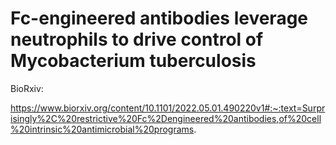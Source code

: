 # Fc-engineered antibodies leverage neutrophils to drive control of Mycobacterium tuberculosis

BioRxiv: 

https://www.biorxiv.org/content/10.1101/2022.05.01.490220v1#:~:text=Surprisingly%2C%20restrictive%20Fc%2Dengineered%20antibodies,of%20cell%20intrinsic%20antimicrobial%20programs.
